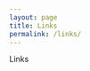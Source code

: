 ```yaml
---
layout: page
title: Links
permalink: /links/
---
```


Links

<!--- 
This website is powered by **[fastpages](https://github.com/fastai/fastpages)** [^1].



[^1]:a blogging platform that natively supports Jupyter notebooks in addition to other formats.
--->